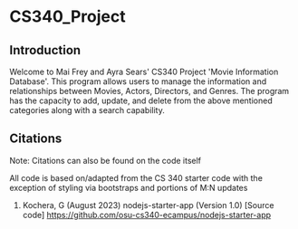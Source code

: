 # CS340_Project

## Introduction
Welcome to Mai Frey and Ayra Sears' CS340 Project 'Movie Information Database'. This program allows users to 
manage the information and relationships between Movies, Actors, Directors, and Genres. The program has the 
capacity to add, update, and delete from the above mentioned categories along with a search capability. 

## Citations
Note: Citations can also be found on the code itself 

All code is based on/adapted from the CS 340 starter code with the exception of styling via bootstraps and portions of M:N updates

1. Kochera, G (August 2023) nodejs-starter-app (Version 1.0) [Source code] https://github.com/osu-cs340-ecampus/nodejs-starter-app
